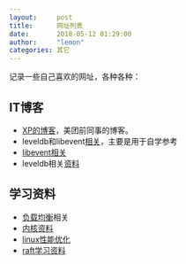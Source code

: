 ```yaml
---
layout:     post
title:      网址列表
date:       2018-05-12 01:29:00
author:     "lemon"
categories: 其它
---
```


记录一些自己喜欢的网址，各种各种：

## IT博客

- [XP的博客](http://drmingdrmer.github.io/)，美团前同事的博客。
- leveldb和libevent[相关](http://blog.csdn.net/sparkliang/article/category/1342001)，主要是用于自学参考
- [libevent相关](http://blog.csdn.net/luotuo44/article/category/2435521)
- leveldb相关[资料](http://brg-liuwei.github.io/)

## 学习资料

- [负载均衡](http://liblb.com/learn.html)相关
- [内核资料](http://blog.coly.li/wp-content/uploads/2014/03/)
- [linux性能优化](https://zhuanlan.zhihu.com/kls-software-arch-world)
- [raft学习资料](https://ramcloud.stanford.edu/~ongaro/userstudy/)